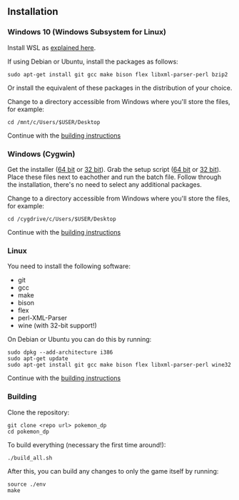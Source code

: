 Installation
------------

### Windows 10 (Windows Subsystem for Linux)

Install WSL as [explained here](https://docs.microsoft.com/en-us/windows/wsl/install-win10).

If using Debian or Ubuntu, install the packages as follows:
```
sudo apt-get install git gcc make bison flex libxml-parser-perl bzip2
```
Or install the equivalent of these packages in the distribution of your choice.

Change to a directory accessible from Windows where you'll store the files, for example:
```
cd /mnt/c/Users/$USER/Desktop
```

Continue with the [building instructions](#building)


### Windows (Cygwin)

Get the installer ([64 bit](https://www.cygwin.com/setup-x86_64.exe) or [32 bit](https://www.cygwin.com/setup-x86.exe)). Grab the setup script ([64 bit](tools/cygwin_setup-x86_64.bat) or [32 bit](tools/cygwin_setup-x86.bat)).  
Place these files next to eachother and run the batch file. Follow through the installation, there's no need to select any additional packages.

Change to a directory accessible from Windows where you'll store the files, for example:
```
cd /cygdrive/c/Users/$USER/Desktop
```

Continue with the [building instructions](#building)


### Linux

You need to install the following software:
* git
* gcc
* make
* bison
* flex
* perl-XML-Parser
* wine (with 32-bit support!)

On Debian or Ubuntu you can do this by running:
```
sudo dpkg --add-architecture i386
sudo apt-get update
sudo apt-get install git gcc make bison flex libxml-parser-perl wine32
```

Continue with the [building instructions](#building)


### Building

Clone the repository:
```
git clone <repo url> pokemon_dp
cd pokemon_dp
```

To build everything (necessary the first time around!):
```
./build_all.sh
```

After this, you can build any changes to only the game itself by running:
```
source ./env
make
```
